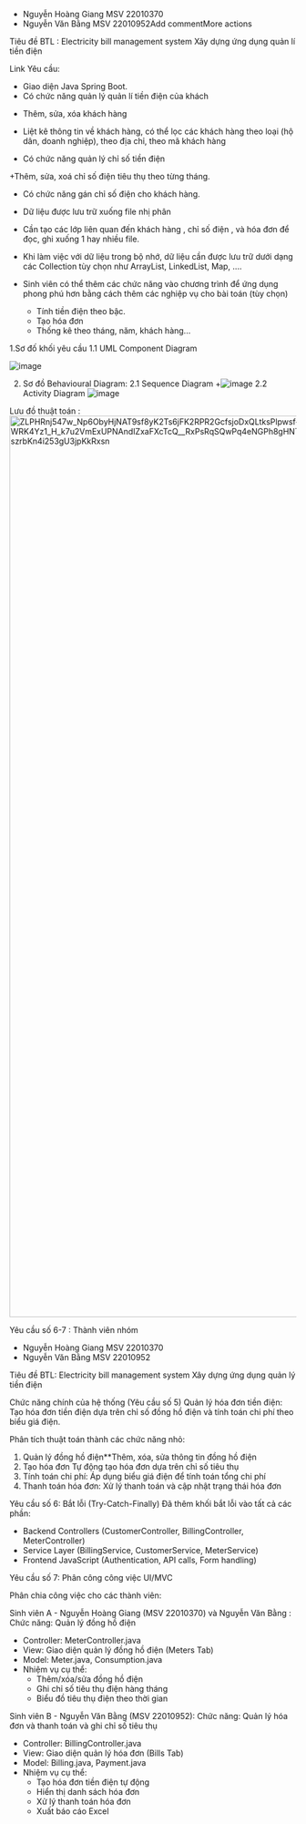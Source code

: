 + Nguyễn Hoàng Giang MSV 22010370
+ Nguyễn Văn Bằng   MSV 22010952Add commentMore actions

 Tiêu đề BTL : Electricity bill management system
 Xây dựng ứng dụng  quản lí tiền điện 

Link 
Yêu cầu:
- Giao diện Java Spring Boot.
- Có chức năng quản lý quản lí tiền điện của khách 

+ Thêm, sửa, xóa khách hàng

+ Liệt kê thông tin về khách hàng, có thể lọc các khách hàng theo loại (hộ dân, doanh nghiệp), theo địa chỉ, theo mã khách hàng
- Có chức năng quản lý chỉ số tiền điện 

+Thêm, sửa, xoá chỉ số điện tiêu thụ theo từng tháng.

- Có chức năng gán chỉ số điện cho khách hàng.

- Dữ liệu được lưu trữ xuống file nhị phân

+ Cần tạo các lớp liên quan đến khách hàng , chỉ số điện  , và hóa đơn  để đọc, ghi xuống 1 hay nhiều file.

- Khi làm việc với dữ liệu trong bộ nhớ, dữ liệu cần được lưu trữ dưới dạng các Collection tùy chọn như ArrayList, LinkedList, Map, ....

- Sinh viên có thể thêm các chức năng vào chương trình để ứng dụng phong phú hơn bằng cách thêm các nghiệp vụ cho bài toán (tùy chọn)
  + Tính tiền điện theo bậc.
  + Tạo hóa đơn
  + Thống kê theo tháng, năm, khách hàng...
 
1.Sơ đố khối yêu cầu
1.1 UML Component Diagram

![image](https://github.com/user-attachments/assets/cb1da032-bf2e-4b48-91b1-bea0775c9f7f)

2. Sơ đồ Behavioural Diagram:
2.1 Sequence Diagram
   +![image](https://github.com/user-attachments/assets/9f3d6b20-2d82-48c6-be1e-4dd855c81424)
2.2  Activity Diagram
   ![image](https://github.com/user-attachments/assets/b2282887-b8c9-4ba2-b9a9-03aea0078833)










Lưu đồ thuật toán : <img width="985" height="1583" alt="ZLPHRnj547w_Np6ObyHjNAT9sf8yK2Ts6jFK2RPR2GcfsjoDxQLtksPlpwsf-eGG0hL0QILKH0Kj89ug-WRK4Yz1_H_k7u2VmExUPNAndIZxaFXcTcQ__RxPsRqSQwPq4eNGPh8gHNTBLZcAcnizBdhjNkBVh8HTgRZkHPxtbkvXXC1knmjICT55Bxx5HPyf5i4UyszrbKn4i253gU3jpKkRxsn" src="https://github.com/user-attachments/assets/13f074cb-9aaf-461e-81c2-3b87f6ad05dd" />






   Yêu cầu số 6-7 :
 Thành viên nhóm
+ Nguyễn Hoàng Giang MSV 22010370
+ Nguyễn Văn Bằng MSV 22010952

 Tiêu đề BTL: Electricity bill management system
Xây dựng ứng dụng quản lý tiền điện 

 Chức năng chính của hệ thống (Yêu cầu số 5)
Quản lý hóa đơn tiền điện: Tạo hóa đơn tiền điện dựa trên chỉ số đồng hồ điện và tính toán chi phí theo biểu giá điện.

 Phân tích thuật toán thành các chức năng nhỏ:
1. Quản lý đồng hồ điện**Thêm, xóa, sửa thông tin đồng hồ điện
3. Tạo hóa đơn Tự động tạo hóa đơn dựa trên chỉ số tiêu thụ
4. Tính toán chi phí: Áp dụng biểu giá điện để tính toán tổng chi phí
5. Thanh toán hóa đơn: Xử lý thanh toán và cập nhật trạng thái hóa đơn

 Yêu cầu số 6: Bắt lỗi (Try-Catch-Finally)
Đã thêm khối bắt lỗi vào tất cả các phần:
-  Backend Controllers (CustomerController, BillingController, MeterController)
-  Service Layer (BillingService, CustomerService, MeterService)
-  Frontend JavaScript (Authentication, API calls, Form handling)

 Yêu cầu số 7: Phân công công việc UI/MVC

 Phân chia công việc cho các thành viên:

 Sinh viên A - Nguyễn Hoàng Giang (MSV 22010370) và Nguyễn Văn Bằng :
Chức năng: Quản lý đồng hồ điện
- Controller: MeterController.java
- View: Giao diện quản lý đồng hồ điện (Meters Tab)
- Model: Meter.java, Consumption.java
- Nhiệm vụ cụ thể:
  - Thêm/xóa/sửa đồng hồ điện
  - Ghi chỉ số tiêu thụ điện hàng tháng
  - Biểu đồ tiêu thụ điện theo thời gian

Sinh viên B - Nguyễn Văn Bằng (MSV 22010952):
Chức năng: Quản lý hóa đơn và thanh toán và ghi chỉ số tiêu thụ
- Controller: BillingController.java
- View: Giao diện quản lý hóa đơn (Bills Tab)
- Model: Billing.java, Payment.java
- Nhiệm vụ cụ thể:
  - Tạo hóa đơn tiền điện tự động
  - Hiển thị danh sách hóa đơn
  - Xử lý thanh toán hóa đơn
  - Xuất báo cáo Excel

   
